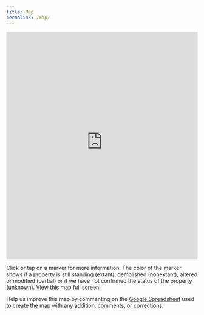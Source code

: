 ```yaml
---
title: Map
permalink: /map/
---
```


<iframe width="100%" height="600" frameborder="0" src="https://baltimoreheritage.cartodb.com/viz/5fc92b18-bfe2-11e5-b2b9-0ea31932ec1d/embed_map" allowfullscreen webkitallowfullscreen mozallowfullscreen oallowfullscreen msallowfullscreen></iframe>

Click or tap on a marker for more information. The color of the marker shows if a property is still standing (extant), demolished (nonextant), altered or modified (partial) or if we have not confirmed the status of the property (unknown). View [this map full screen](https://baltimoreheritage.cartodb.com/viz/5fc92b18-bfe2-11e5-b2b9-0ea31932ec1d/embed_map).

Help us improve this map by commenting on the [Google Spreadsheet](https://docs.google.com/spreadsheets/d/1tYRFKry3eg_zNDWcC4KTYZnx_R-1DiccaM3_44BTne0/edit?usp=sharing) used to create the map with any addition, comments, or corrections.
